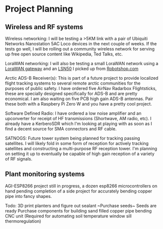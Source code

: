 <!-- TITLE: Planning -->
<!-- SUBTITLE: Projects in the planning phase -->

# Project Planning
## Wireless and RF systems
Wireless networking:
I will be testing a >5KM link with a pair of Ubiquiti Networks Nanostation 5AC Loco devices in the next couple of weeks. If the tests go well, I will be rolling out a community wireless network for serving up free open source content like Wikipedia, Ted Talks, etc.

LoraWAN networking:
I will also be testing a small LoraWAN network using a [LoraWAN gateway](https://www.robotshop.com/ca/en/lg01-p-lora-gateway-915-mhz-north-america.html) and an [LSN50](https://www.robotshop.com/ca/en/lsn50-waterproof-long-range-wireless-lora-sensor-node-915-mhz.html) I picked up from [Robotshop.com](http://www.robotshop.com/ca/)

Arctic ADS-B Receiver(s): This is part of a future project to provide localized flight tracking systems to several remote arctic communities for the purposes of public safety.
I have ordered five AirNav Radarbox Flightsticks, these are specially designed specifically for ADS-B and are pretty economical.
I am also waiting on five PCB high gain ADS-B antennas. Pair these both with a Raspbery Pi Zero W and you have a pretty cool project.

Software Defined Radio:
I have ordered a low noise amplifier and an upconverter for receipt of HF transmissions (Shortwave, AM radio, etc).
I already have a KerberoSDR which I'm looking at playing with as soon as I find a decent source for SMA connectors and RF cable.

SATNOGS:
Future tower system being planned for tracking passing satellites. I will likely fold in some form of reception for actively tracking satellites and constructing a multi-purpose RF reception tower. I'm planning on setting it up to eventually be capable of high gain reception of a variety of RF signals.

## Plant monitoring systems
AGI-ESP8266 project still in progress, a dozen esp8266 microcontrollers on hand pending completion of a side project for accurately bending copper pipe into fancy shapes.

Todo:
3D print planters and figure out sealant
~Purchase seeds~ Seeds are ready
Purchase components for building sand filled copper pipe bending CNC unit (Required for automating soil temperature window sill thermoregulation)